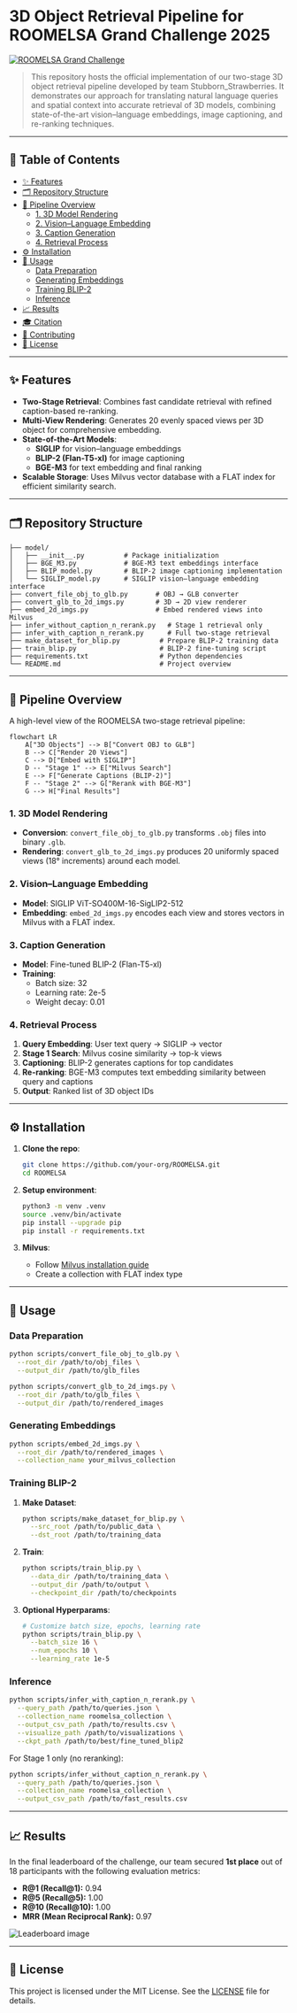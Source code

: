 # 3D Object Retrieval Pipeline for ROOMELSA Grand Challenge 2025

[![ROOMELSA Grand Challenge](https://img.shields.io/badge/SHREC-2025-blue)](https://aichallenge.hcmus.edu.vn/shrec-2025/smart3droom)

> This repository hosts the official implementation of our two-stage 3D object retrieval pipeline developed by team Stubborn_Strawberries. It demonstrates our approach for translating natural language queries and spatial context into accurate retrieval of 3D models, combining state-of-the-art vision–language embeddings, image captioning, and re-ranking techniques.

---

## 📖 Table of Contents

- [✨ Features](#-features)
- [🗂️ Repository Structure](#️-repository-structure)
- [🚀 Pipeline Overview](#-pipeline-overview)
  - [1. 3D Model Rendering](#1-3d-model-rendering)
  - [2. Vision–Language Embedding](#2-visionlanguage-embedding)
  - [3. Caption Generation](#3-caption-generation)
  - [4. Retrieval Process](#4-retrieval-process)
- [⚙️ Installation](#️-installation)
- [🎯 Usage](#-usage)
  - [Data Preparation](#data-preparation)
  - [Generating Embeddings](#generating-embeddings)
  - [Training BLIP-2](#training-blip-2)
  - [Inference](#inference)
- [📈 Results](#-results)
- [🎓 Citation](#-citation)
- [🤝 Contributing](#-contributing)
- [📄 License](#-license)

---

## ✨ Features

- **Two-Stage Retrieval**: Combines fast candidate retrieval with refined caption-based re-ranking.
- **Multi-View Rendering**: Generates 20 evenly spaced views per 3D object for comprehensive embedding.
- **State-of-the-Art Models**:
  - **SIGLIP** for vision–language embeddings
  - **BLIP-2 (Flan-T5-xl)** for image captioning
  - **BGE-M3** for text embedding and final ranking
- **Scalable Storage**: Uses Milvus vector database with a FLAT index for efficient similarity search.

---

## 🗂️ Repository Structure

```
├── model/
│   ├── __init__.py          # Package initialization
│   ├── BGE_M3.py            # BGE-M3 text embeddings interface
│   ├── BLIP_model.py        # BLIP-2 image captioning implementation
│   └── SIGLIP_model.py      # SIGLIP vision–language embedding interface
├── convert_file_obj_to_glb.py       # OBJ → GLB converter
├── convert_glb_to_2d_imgs.py        # 3D → 2D view renderer
├── embed_2d_imgs.py                 # Embed rendered views into Milvus
├── infer_without_caption_n_rerank.py   # Stage 1 retrieval only
├── infer_with_caption_n_rerank.py      # Full two-stage retrieval
├── make_dataset_for_blip.py          # Prepare BLIP-2 training data
├── train_blip.py                     # BLIP-2 fine-tuning script
├── requirements.txt                  # Python dependencies
└── README.md                         # Project overview

```

---

## 🚀 Pipeline Overview

A high-level view of the ROOMELSA two-stage retrieval pipeline:

```mermaid
flowchart LR
    A["3D Objects"] --> B["Convert OBJ to GLB"]
    B --> C["Render 20 Views"]
    C --> D["Embed with SIGLIP"]
    D -- "Stage 1" --> E["Milvus Search"]
    E --> F["Generate Captions (BLIP-2)"]
    F -- "Stage 2" --> G["Rerank with BGE-M3"]
    G --> H["Final Results"]
```

### 1. 3D Model Rendering

- **Conversion**: `convert_file_obj_to_glb.py` transforms `.obj` files into binary `.glb`.
- **Rendering**: `convert_glb_to_2d_imgs.py` produces 20 uniformly spaced views (18° increments) around each model.

### 2. Vision–Language Embedding

- **Model**: SIGLIP ViT-SO400M-16-SigLIP2-512
- **Embedding**: `embed_2d_imgs.py` encodes each view and stores vectors in Milvus with a FLAT index.

### 3. Caption Generation

- **Model**: Fine-tuned BLIP-2 (Flan-T5-xl)
- **Training**:
  - Batch size: 32
  - Learning rate: 2e-5
  - Weight decay: 0.01

### 4. Retrieval Process

1. **Query Embedding**: User text query → SIGLIP → vector
2. **Stage 1 Search**: Milvus cosine similarity → top-k views
3. **Captioning**: BLIP-2 generates captions for top candidates
4. **Re-ranking**: BGE-M3 computes text embedding similarity between query and captions
5. **Output**: Ranked list of 3D object IDs

---

## ⚙️ Installation

1. **Clone the repo**:
   ```bash
   git clone https://github.com/your-org/ROOMELSA.git
   cd ROOMELSA
   ```

2. **Setup environment**:
   ```bash
   python3 -m venv .venv
   source .venv/bin/activate
   pip install --upgrade pip
   pip install -r requirements.txt
   ```

3. **Milvus**:
   - Follow [Milvus installation guide](https://milvus.io/docs/install_standalone.md)
   - Create a collection with FLAT index type

---

## 🎯 Usage

### Data Preparation

```bash
python scripts/convert_file_obj_to_glb.py \
  --root_dir /path/to/obj_files \
  --output_dir /path/to/glb_files

python scripts/convert_glb_to_2d_imgs.py \
  --root_dir /path/to/glb_files \
  --output_dir /path/to/rendered_images
```

### Generating Embeddings

```bash
python scripts/embed_2d_imgs.py \
  --root_dir /path/to/rendered_images \
  --collection_name your_milvus_collection
```

### Training BLIP-2

1. **Make Dataset**:
   ```bash
   python scripts/make_dataset_for_blip.py \
     --src_root /path/to/public_data \
     --dst_root /path/to/training_data
   ```

2. **Train**:
   ```bash
   python scripts/train_blip.py \
     --data_dir /path/to/training_data \
     --output_dir /path/to/output \
     --checkpoint_dir /path/to/checkpoints
   ```

3. **Optional Hyperparams**:
   ```bash
   # Customize batch size, epochs, learning rate
   python scripts/train_blip.py \
     --batch_size 16 \
     --num_epochs 10 \
     --learning_rate 1e-5
   ```

### Inference

```bash
python scripts/infer_with_caption_n_rerank.py \
  --query_path /path/to/queries.json \
  --collection_name roomelsa_collection \
  --output_csv_path /path/to/results.csv \
  --visualize_path /path/to/visualizations \
  --ckpt_path /path/to/best/fine_tuned_blip2
```

For Stage 1 only (no reranking):

```bash
python scripts/infer_without_caption_n_rerank.py \
  --query_path /path/to/queries.json \
  --collection_name roomelsa_collection \
  --output_csv_path /path/to/fast_results.csv
```

---

## 📈 Results
In the final leaderboard of the challenge, our team secured **1st place** out of 18 participants with the following evaluation metrics:

- **R@1 (Recall@1):** 0.94
- **R@5 (Recall@5):** 1.00  
- **R@10 (Recall@10):** 1.00  
- **MRR (Mean Reciprocal Rank):** 0.97 

![Leaderboard image](https://scontent.fdad3-1.fna.fbcdn.net/v/t39.30808-6/492588698_122222014808142763_3949470163467974835_n.jpg?_nc_cat=110&ccb=1-7&_nc_sid=127cfc&_nc_eui2=AeHSU2cEN_Xswn5t6b-2pV4-RvbHIm2X9ChG9scibZf0KDcBeCo2uMCRnMd9yg9UW4heDH_N0G5MJOB1FzRfJBY_&_nc_ohc=HB70uKCdRukQ7kNvwHaUF5d&_nc_oc=AdkSvXzcdXXqxL98YFmChY4IZq_LXlb7qK-jNxlYE1y4UP2Jn2o3BqY7dy5j2wE_r-w&_nc_zt=23&_nc_ht=scontent.fdad3-1.fna&_nc_gid=Ooe0gDULObvhI3xKc_ZPog&oh=00_AfF2DsM2m3R94AhKEx24JuWx2sZN2pNAmitED_fSfxZSrw&oe=6813A6A9)

---

## 📄 License

This project is licensed under the MIT License. See the [LICENSE](./LICENSE) file for details.

